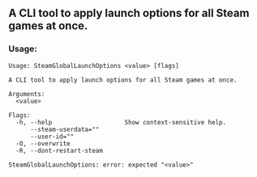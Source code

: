## A CLI tool to apply launch options for all Steam games at once.

### Usage:

```
Usage: SteamGlobalLaunchOptions <value> [flags]

A CLI tool to apply launch options for all Steam games at once.

Arguments:
  <value>

Flags:
  -h, --help                    Show context-sensitive help.
      --steam-userdata=""
      --user-id=""
  -O, --overwrite
  -R, --dont-restart-steam

SteamGlobalLaunchOptions: error: expected "<value>"
```
